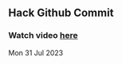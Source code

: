 
 ## Hack Github Commit 
 ### Watch video <a href="https://www.youtube.com">here</a> 
 Mon 31 Jul 2023 
